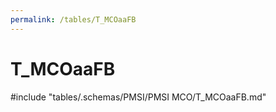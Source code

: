 ```yaml
---
permalink: /tables/T_MCOaaFB
---
```

# T\_MCOaaFB
<!-- SPDX-License-Identifier: MPL-2.0 -->

<!-- ATTENTION : Ne pas supprimer ou modifier la ligne ci-dessous -->
#include "tables/.schemas/PMSI/PMSI MCO/T_MCOaaFB.md"
<!-- ATTENTION : Ne pas supprimer ou modifier la ligne ci-dessus -->
